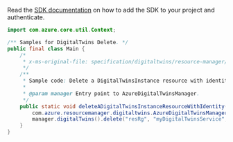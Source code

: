 Read the [SDK documentation](https://github.com/Azure/azure-sdk-for-java/blob/azure-resourcemanager-digitaltwins_1.0.0-beta.2/sdk/digitaltwins/azure-resourcemanager-digitaltwins/README.md) on how to add the SDK to your project and authenticate.

```java
import com.azure.core.util.Context;

/** Samples for DigitalTwins Delete. */
public final class Main {
    /*
     * x-ms-original-file: specification/digitaltwins/resource-manager/Microsoft.DigitalTwins/preview/2021-06-30-preview/examples/DigitalTwinsDelete_WithIdentity_example.json
     */
    /**
     * Sample code: Delete a DigitalTwinsInstance resource with identity.
     *
     * @param manager Entry point to AzureDigitalTwinsManager.
     */
    public static void deleteADigitalTwinsInstanceResourceWithIdentity(
        com.azure.resourcemanager.digitaltwins.AzureDigitalTwinsManager manager) {
        manager.digitalTwins().delete("resRg", "myDigitalTwinsService", Context.NONE);
    }
}
```
